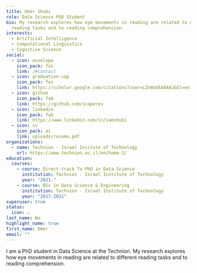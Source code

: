 ```yaml
---
title: Omer Shubi
role: Data Science PhD Student
bio: My research explores how eye movements in reading are related to different
  reading tasks and to reading comprehension.
interests:
  - Artificial Intelligence
  - Computational Linguistics
  - Cognitive Science
social:
  - icon: envelope
    icon_pack: fas
    link: /#contact
  - icon: graduation-cap
    icon_pack: fas
    link: https://scholar.google.com/citations?user=LZnWaVEAAAAJ&hl=en
  - icon: github
    icon_pack: fab
    link: https://github.com/scaperex
  - icon: linkedin
    icon_pack: fab
    link: https://www.linkedin.com/in/iamshubi
  - icon: cv
    icon_pack: ai
    link: uploads/resume.pdf
organizations:
  - name: Technion - Israel Insitute of Technology
    url: https://www.technion.ac.il/en/home-2/
education:
  courses:
    - course: Direct-track To PhD in Data Science
      institution: Technion - Israel Institute of Technology
      year: "2021-"
    - course: BSc in Data Science & Engineering
      institution: Technion - Israel Institute of Technology
      year: "2017-2021"
superuser: true
status:
  icon: ☕️
last_name: Wu
highlight_name: true
first_name: Omer
email: ""
---
```

I am a PhD student in Data Science at the Technion. My research explores how eye movements in reading are related to different reading tasks and to reading comprehension.
